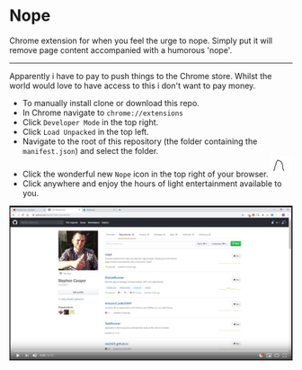 # Nope

Chrome extension for when you feel the urge to nope. Simply put it will remove page content accompanied with a humorous 'nope'.

---

Apparently i have to pay to push things to the Chrome store. Whilst the world would love to have access to this i don't want to pay money.

* To manually install clone or download this repo.
* In Chrome navigate to `chrome://extensions`
* Click `Developer Mode` in the top right.
* Click `Load Unpacked` in the top left.
* Navigate to the root of this repository (the folder containing the `manifest.json`) and select the folder.
* Click the wonderful new `Nope` icon in the top right of your browser.
![nope icon](nope-38.png)
* Click anywhere and enjoy the hours of light entertainment available to you.

[![Nope demo](nope-video.png)](https://www.youtube.com/watch?v=Os7VUvccv7o "Nope")